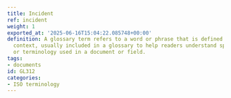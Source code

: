 ```yaml
---
title: Incident
ref: incident
weight: 1
exported_at: '2025-06-16T15:04:22.085748+00:00'
definition: A glossary term refers to a word or phrase that is defined within a specific
  context, usually included in a glossary to help readers understand specialized language
  or terminology used in a document or field.
tags:
- documents
id: GL312
categories:
- ISO terminology
---
```


